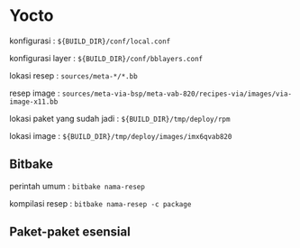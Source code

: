 # Yocto

konfigurasi : `${BUILD_DIR}/conf/local.conf`

konfigurasi layer : `${BUILD_DIR}/conf/bblayers.conf`

lokasi resep : `sources/meta-*/*.bb`

resep image : `sources/meta-via-bsp/meta-vab-820/recipes-via/images/via-image-x11.bb`

lokasi paket yang sudah jadi : `${BUILD_DIR}/tmp/deploy/rpm`

lokasi image : `${BUILD_DIR}/tmp/deploy/images/imx6qvab820`

## Bitbake

perintah umum : `bitbake nama-resep`

kompilasi resep : `bitbake nama-resep -c package`

## Paket-paket esensial

